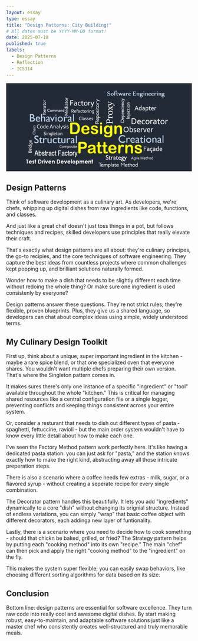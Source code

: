 ```yaml
---
layout: essay
type: essay
title: "Design Patterns: City Building!"
# All dates must be YYYY-MM-DD format!
date: 2025-07-18
published: true
labels:
  - Design Patterns
  - Reflection
  - ICS314
---
```


<img class="img-fluid" src="../img/design_pattern.jpeg">

## Design Patterns

Think of software development as a culinary art. As developers, we're chefs, whipping up digital dishes from raw ingredients like code, functions, and classes. 

And just like a great chef doesn't just toss things in a pot, but follows techniques and recipes, skilled developers use principles that really elevate their craft.

That's exactly what design patterns are all about: they're culinary principes, the go-to recipies, and the core techniques of software engineering. They capture the best ideas from countless projects where common challenges kept popping up, and brilliant solutions naturally formed.

Wonder how to make a dish that needs to be slightly different each time without redoing the whole thing? Or make sure one ingredient is used consistenly by everyone?

Design patterns answer these questions. They're not strict rules; they're flexible, proven blueprints. Plus, they give us a shared language, so developers can chat about complex ideas using simple, widely understood terms.

## My Culinary Design Toolkit

First up, think about a unique, super important ingredient in the kitchen - maybe a rare spice blend, or that one specialized oven that everyone shares. You wouldn't want multiple chefs preparing their own version. That's where the Singleton pattern comes in. 
 
It makes sures there's only one instance of a specific "ingredient" or "tool" available throughout the whole "kitchen." This is critical for managing shared resources like a central configuration file or a single logger, preventing conflicts and keeping things consistent across your entire system.


Or, consider a resturant that needs  to dish out different types of pasta - spaghetti, fettuccine, ravioli - but the main order system wouldn't have to know every little detail about how to make each one.

I've seen the Factory Method pattern work perfectly here. It's like having a dedicated pasta station: you can just ask for "pasta," and the station knows exactly how to make the right kind, abstracting away all those intricate preperation steps. 


There is also a scenario where a coffee needs few extras - milk, sugar, or a flavored syrup - without creating a seperate recipe for every single combination. 

The Decorator pattern handles this beautifully. It lets you add "ingredients" dynamically to a core "dish" without changing its orignial structure. Instead of endless variations, you can simply "wrap" that basic coffee object with different decorators, each addinga  new layer of funtionality. 


Lastly, there is a scenario where you need to decide how to cook something - should that chickn be baked, grilled, or fried? The Strategy pattern helps by putting each "cooking method" into its own "recipe." The main "chef" can then pick and apply the right "cooking method" to the "ingredient" on the fly.

This makes the system super flexible; you can easily swap behaviors, like choosing different sorting algorithms for data based on its size.

## Conclusion

Bottom line: design patterns are essential for software excellence. They turn raw code into really cool and awesome digital dishes. By start making robust, easy-to-maintain, and adaptable software solutions just like a master chef who consistently creates well-structured and truly memorable meals.
